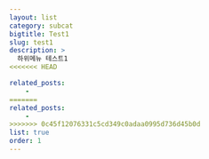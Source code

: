 ```yaml
---
layout: list
category: subcat
bigtitle: Test1
slug: test1
description: >
  하위메뉴 테스트1
<<<<<<< HEAD

related_posts:
    - 
=======
related_posts:
    -
>>>>>>> 0c45f12076331c5cd349c0adaa0995d736d45b0d
list: true
order: 1
---
```


